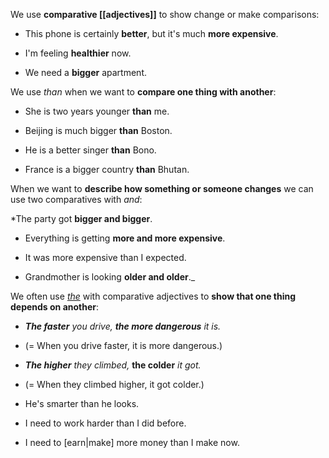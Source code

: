We use **comparative [[adjectives]]** to show change or make comparisons:

  

* This phone is certainly **better**, but it's much **more expensive**.

* I'm feeling **healthier** now.

* We need a **bigger** apartment.
  

We use _than_ when we want to **compare one thing with another**:


* She is two years younger **than** me.

* Beijing is much bigger **than** Boston.

* He is a better singer **than** Bono.

* France is a bigger country **than** Bhutan.

  

When we want to **describe how something or someone changes** we can use two comparatives with _and_:

  

*The party got **bigger and bigger**.

* Everything is getting **more and more expensive**.
* It was more expensive than I expected.

* Grandmother is looking **older and older**._

  

We often use [_the_](https://learnenglish.britishcouncil.org/english-grammar-reference/definite-article-the) with comparative adjectives to **show that one thing depends on another**:

  

* _**The faster** you drive, **the more dangerous** it is._ 

* (= When you drive faster, it is more dangerous.)


* _**The higher** they climbed,_ **the colder** _it got._ 

* (= When they climbed higher, it got colder.)

* He's smarter than he looks.
* I need to work harder than I did before.
* I need to [earn|make] more money than I make now.
